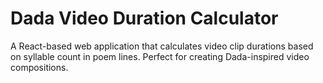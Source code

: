 # Dada Video Duration Calculator

A React-based web application that calculates video clip durations based on syllable count in poem lines. Perfect for creating Dada-inspired video compositions.
